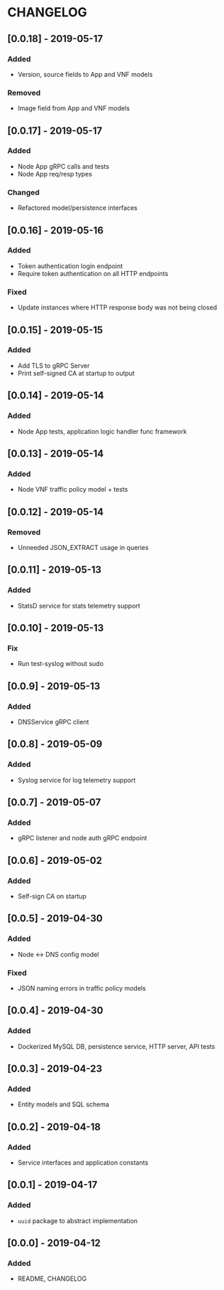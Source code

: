 # CHANGELOG

## [0.0.18] - 2019-05-17
### Added
- Version, source fields to App and VNF models

### Removed
- Image field from App and VNF models

## [0.0.17] - 2019-05-17
### Added
- Node App gRPC calls and tests
- Node App req/resp types

### Changed
- Refactored model/persistence interfaces

## [0.0.16] - 2019-05-16
### Added
- Token authentication login endpoint
- Require token authentication on all HTTP endpoints

### Fixed
- Update instances where HTTP response body was not being closed

## [0.0.15] - 2019-05-15
### Added
- Add TLS to gRPC Server
- Print self-signed CA at startup to output

## [0.0.14] - 2019-05-14
### Added
- Node App tests, application logic handler func framework

## [0.0.13] - 2019-05-14
### Added
- Node VNF traffic policy model + tests

## [0.0.12] - 2019-05-14
### Removed
- Unneeded JSON_EXTRACT usage in queries

## [0.0.11] - 2019-05-13
### Added
- StatsD service for stats telemetry support

## [0.0.10] - 2019-05-13
### Fix
- Run test-syslog without sudo

## [0.0.9] - 2019-05-13
### Added
- DNSService gRPC client

## [0.0.8] - 2019-05-09
### Added
- Syslog service for log telemetry support

## [0.0.7] - 2019-05-07
### Added
- gRPC listener and node auth gRPC endpoint

## [0.0.6] - 2019-05-02
### Added
- Self-sign CA on startup

## [0.0.5] - 2019-04-30
### Added
- Node <-> DNS config model

### Fixed
- JSON naming errors in traffic policy models

## [0.0.4] - 2019-04-30
### Added
- Dockerized MySQL DB, persistence service, HTTP server, API tests

## [0.0.3] - 2019-04-23
### Added
- Entity models and SQL schema

## [0.0.2] - 2019-04-18
### Added
- Service interfaces and application constants

## [0.0.1] - 2019-04-17
### Added
- `uuid` package to abstract implementation

## [0.0.0] - 2019-04-12
### Added
- README, CHANGELOG
